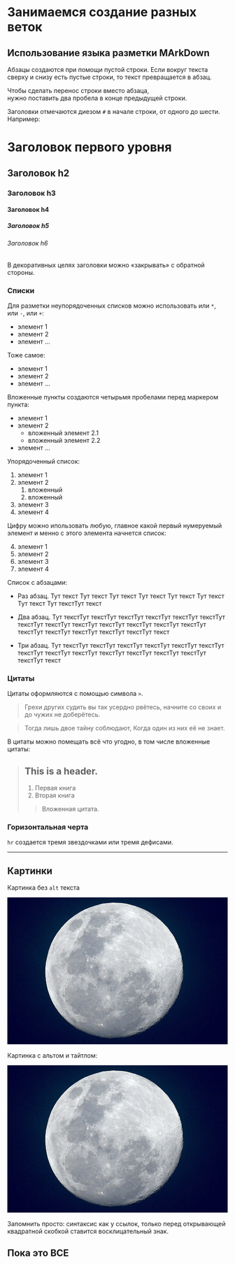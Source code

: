 # Занимаемся создание разных веток
## Использование языка разметки MArkDown

Абзацы создаются при помощи пустой строки. Если вокруг текста сверху и снизу есть пустые строки, то текст превращается в абзац.

Чтобы сделать перенос строки вместо абзаца,  
нужно поставить два пробела в конце предыдущей строки.

Заголовки отмечаются диезом `#` в начале строки, от одного до шести. Например:

# Заголовок первого уровня #
## Заголовок h2
### Заголовок h3
#### Заголовок h4
##### Заголовок h5
###### Заголовок h6

В декоративных целях заголовки можно «закрывать» с обратной стороны.

### Списки

Для разметки неупорядоченных списков можно использовать или `*`, или `-`, или `+`:

- элемент 1
- элемент 2
- элемент ...

Тоже самое:

+ элемент 1
+ элемент 2
+ элемент ...

Вложенные пункты создаются четырьмя пробелами перед маркером пункта:

* элемент 1
* элемент 2
    * вложенный элемент 2.1
    * вложенный элемент 2.2
* элемент ...

Упорядоченный список:

1. элемент 1
2. элемент 2
    1. вложенный
    2. вложенный
3. элемент 3
4. элемент 4

Цифру можно ипользовать любую, главное какой первый нумеруемый элемент и менно с этого элемента начнется список:

4. элемент 1
7. элемент 2
9. элемент 3
3. элемент 4

Список с абзацами:

* Раз абзац. Тут текст Тут текст Тут текст Тут текст Тут текст Тут текст Тут текст Тут текстТут текст

* Два абзац. Тут текстТут текстТут текстТут текстТут текстТут текстТут текстТут текстТут текстТут текстТут текстТут текстТут текстТут текстТут текстТут текстТут текстТут текстТут текст

* Три абзац. Тут текстТут текстТут текстТут текстТут текстТут текстТут текстТут текстТут текстТут текстТут текстТут текстТут текстТут текстТут текст



### Цитаты

Цитаты оформляются с помощью символа `>`.

> Грехи других судить вы так усердно рвётесь,
начните со своих и до чужих не доберётесь.

> Тогда лишь двое тайну соблюдают,
Когда один из них её не знает.


В цитаты можно помещать всё что угодно, в том числе вложенные цитаты:

> ## This is a header.
>
> 1.   Первая книга
> 2.   Вторая книга
>
> > Вложенная цитата. 

### Горизонтальная черта

`hr` создается тремя звездочками или тремя дефисами.

***

## Картинки

Картинка без `alt` текста

![](moon.jpg)

Картинка с альтом и тайтлом:

![Alt text](moon.jpg "Завораживающая луна")

Запомнить просто: синтаксис как у ссылок, только перед открывающей квадратной скобкой ставится восклицательный знак.


## Пока это ВСЕ